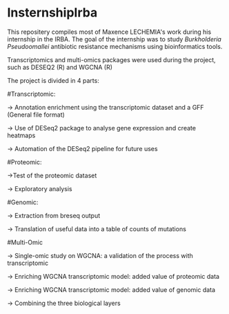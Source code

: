 # InsternshipIrba
This repositery compiles most of Maxence LECHEMIA's work during his internship in the IRBA.
The goal of the internship was to study _Burkholderia Pseudoomallei_ antibiotic resistance mechanisms using bioinformatics tools. 

Transcriptomics and multi-omics packages were used during the project, such as DESEQ2 (R) and WGCNA (R)

The project is divided in 4 parts:



#Transcriptomic:

  -> Annotation enrichment using the transcriptomic dataset and a GFF (General file format)
  
  -> Use of DESeq2 package to analyse gene expression and create heatmaps
  
  -> Automation of the DESeq2 pipeline for future uses




#Proteomic:

  ->Test of the proteomic dataset
  
  -> Exploratory analysis



  
#Genomic:

  -> Extraction from breseq output 
  
  -> Translation of useful data into a table of counts of mutations



  
#Multi-Omic

  -> Single-omic study on WGCNA: a validation of the process with transcriptomic
  
  -> Enriching WGCNA transcriptomic model: added value of proteomic data
  
  -> Enriching WGCNA transcriptomic model: added value of genomic data
  
  -> Combining the three biological layers



